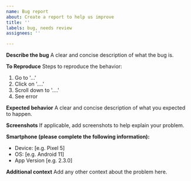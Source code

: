 ```yaml
---
name: Bug report
about: Create a report to help us improve
title: ''
labels: bug, needs review
assignees: ''

---
```


**Describe the bug**
A clear and concise description of what the bug is.

**To Reproduce**
Steps to reproduce the behavior:
1. Go to '...'
2. Click on '....'
3. Scroll down to '....'
4. See error

**Expected behavior**
A clear and concise description of what you expected to happen.

**Screenshots**
If applicable, add screenshots to help explain your problem.

**Smartphone (please complete the following information):**
 - Device: [e.g. Pixel 5]
 - OS: [e.g. Android 11]
 - App Version [e.g. 2.3.0]

**Additional context**
Add any other context about the problem here.
